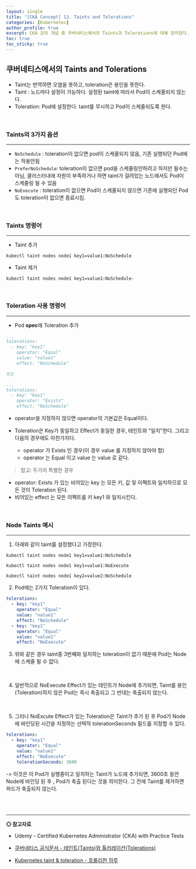 ```yaml
---
layout: single
title: "[CKA Concept] 13. Taints and Tolerations"
categories: [Kubernetes]
author_profile: true
excerpt: CKA 강의 개념 중 쿠버네티스에서의 Taints과 Tolerations에 대해 정리한다. 
toc: true
toc_sticky: true
---
```


## 쿠버네티스에서의 Taints and Tolerations
- Taint는 번역하면 오염을 뜻하고, toleration은 용인을 뜻한다.
- Taint : 노드마다 설정이 가능하다. 설정된 taint에 따라서 Pod이 스케줄되지 않는다.
- Toleration: Pod에 설정한다. taint를 무시하고 Pod이 스케줄되도록 한다.

<br>

### Taints의 3가지 옵션
-------------------------
- ```NoSchedule``` : toleration이 없으면 pod이 스케줄되지 않음, 기존 실행되던 Pod에는 적용안됨
- ```PreferNoSchedule```: toleration이 없으면 pod을 스케줄링안하려고 하지만 필수는 아님, 클러스터내에 자원이 부족하거나 하면 taint가 걸려있는 노드에서도 Pod이 스케줄링 될 수 있음
- ```NoExecute``` : toleration이 없으면 Pod이 스케줄되지 않으면 기존에 실행되던 Pod도 toleration이 없으면 종료시킴.

<br>

### Taints 명령어
----------------------
- Taint 추가
```shell
kubectl taint nodes node1 key1=value1:NoSchedule
```

- Taint 제거
```shell
kubectl taint nodes node1 key1=value1:NoSchedule-
```

<br>

### Toleration 사용 명령어
----------------------
- Pod **spec**에 Toleration 추가

```yaml
...
tolerations:
  - key: "key1"
    operator: "Equal"
    value: "value1"
    effect: "NoSchedule"

또는

...
tolerations:
  - key: "key1"
    operator: "Exists"
    effect: "NoSchedule"

``` 

-  operator을 지정하지 않으면 operator의 기본값은 Equal이다.
- Toleration은 Key가 동일하고 Effect가 동일한 경우, 테인트와 "일치"한다. 그리고 다음의 경우에도 마찬가지다.

    - operator 가 Exists 인 경우(이 경우 value 를 지정하지 않아야 함)
    - operator 는 Equal 이고 value 는 value 로 같다.

> 참고:
  두가지 특별한 경우
  - operator: Exists 가 있는 비어있는 key 는 모든 키, 값 및 이펙트와 일치하므로 모든 것이 Toleration 된다.
  - 비어있는 effect 는 모든 이펙트를 키 key1 와 일치시킨다.

<br>

### Node Taints 예시
----------------------
1. 아래와 같이 taint를 설정했다고 가정한다.

```shell
kubectl taint nodes node1 key1=value1:NoSchedule

kubectl taint nodes node1 key1=value1:NoExecute

kubectl taint nodes node1 key2=value2:NoSchedule
```
 
2. Pod에는 2가지 Toleration이 있다.

```yaml
tolerations:
  - key: "key1"
    operator: "Equal"
    value: "value1"
    effect: "NoSchedule"
  - key: "key1"
    operator: "Equal"
    value: "value1"
    effect: "NoExecute"
```

3. 위와 같은 경우 taint중 3번째와 일치하는 toleration이 없기 때문에 Pod는 Node에 스케줄 될 수 없다.

<br>

4. 일반적으로 NoExecute Effect가 있는 테인트가 Node에 추가되면, Taint를 용인(Toleration)하지 않은 Pod는 즉시 축출되고 그 반대는 축출되지 않는다. 

<br>

5. 그러나 NoExcute Effect가 있는 Toleration은 Taint가 추가 된 후 Pod가 Node에 바인딩된 시간을 지정하는 선택적 tolerationSeconds 필드를 지정할 수 있다.

```yaml
tolerations:
  - key: "key1"
    operator: "Equal"
    value: "value1"
    effect: "NoExecute"
    tolerationSeconds: 3600
```

-> 이것은 이 Pod가 실행중이고 일치하는 Taint가 노드에 추가되면, 3600초 동안 Node에 바인딩 된 후 , Pod가 축출 된다는 것을 의미한다. 그 전에 Taint를 제거하면 파드가 축출되지 않는다.

<br>
<br>

------------------
**◎ 참고자료**
- Udemy - Certified Kubernetes Administrator (CKA) with Practice Tests

- [쿠버네티스 공식문서 - 테인트(Taints)와 톨러레이션(Tolerations)](https://kubernetes.io/ko/docs/concepts/scheduling-eviction/taint-and-toleration/)

- [Kubernetes taint & toleration - 호롤리한 하루](https://gruuuuu.github.io/cloud/k8s-taint-toleration/#)


